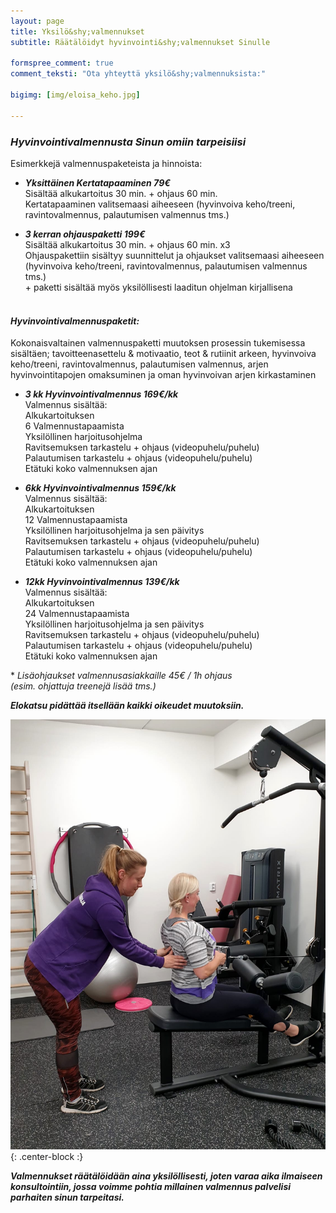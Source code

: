 ```yaml
---
layout: page
title: Yksilö&shy;valmennukset
subtitle: Räätälöidyt hyvinvointi&shy;valmennukset Sinulle

formspree_comment: true
comment_teksti: "Ota yhteyttä yksilö&shy;valmennuksista:"

bigimg: [img/eloisa_keho.jpg]

---
```

### ***Hyvinvointivalmennusta Sinun omiin tarpeisiisi***

Esimerkkejä valmennuspaketeista ja hinnoista:

- ***Yksittäinen Kertatapaaminen 79€***  
Sisältää alkukartoitus 30 min. + ohjaus 60 min.  
Kertatapaaminen valitsemaasi aiheeseen (hyvinvoiva keho/treeni, ravintovalmennus, palautumisen valmennus tms.)

- ***3 kerran ohjauspaketti 199€***  
Sisältää alkukartoitus 30 min. + ohjaus 60 min. x3  
Ohjauspakettiin sisältyy suunnittelut ja ohjaukset valitsemaasi aiheeseen (hyvinvoiva keho/treeni, ravintovalmennus,
palautumisen valmennus tms.)  
\+ paketti sisältää myös yksilöllisesti laaditun ohjelman kirjallisena
<br/><br/>

#### ***Hyvinvointivalmennuspaketit:***

Kokonaisvaltainen valmennuspaketti muutoksen prosessin tukemisessa sisältäen; tavoitteenasettelu & motivaatio, teot &
rutiinit arkeen, hyvinvoiva keho/treeni, ravintovalmennus, palautumisen valmennus, arjen hyvinvointitapojen
omaksuminen ja oman hyvinvoivan arjen kirkastaminen

- ***3 kk Hyvinvointivalmennus 169€/kk***  
Valmennus sisältää:  
Alkukartoituksen  
6 Valmennustapaamista  
Yksilöllinen harjoitusohjelma  
Ravitsemuksen tarkastelu + ohjaus (videopuhelu/puhelu)  
Palautumisen tarkastelu + ohjaus (videopuhelu/puhelu)  
Etätuki koko valmennuksen ajan  

- ***6kk Hyvinvointivalmennus 159€/kk***  
Valmennus sisältää:  
Alkukartoituksen  
12 Valmennustapaamista  
Yksilöllinen harjoitusohjelma ja sen päivitys  
Ravitsemuksen tarkastelu + ohjaus (videopuhelu/puhelu)  
Palautumisen tarkastelu + ohjaus (videopuhelu/puhelu)  
Etätuki koko valmennuksen ajan  

- ***12kk Hyvinvointivalmennus 139€/kk***  
Valmennus sisältää:  
Alkukartoituksen  
24 Valmennustapaamista  
Yksilöllinen harjoitusohjelma ja sen päivitys  
Ravitsemuksen tarkastelu + ohjaus (videopuhelu/puhelu)  
Palautumisen tarkastelu + ohjaus (videopuhelu/puhelu)  
Etätuki koko valmennuksen ajan  


\* _Lisäohjaukset valmennusasiakkaille 45€ / 1h ohjaus  
(esim. ohjattuja treenejä lisää tms.)_

***Elokatsu pidättää itsellään kaikki oikeudet muutoksiin.***


![yksilovalmennus](/img/yksilovalmennus_1.jpg "Yksilövalmennus"){: .center-block :}


***Valmennukset räätälöidään aina yksilöllisesti, joten varaa aika ilmaiseen konsultointiin, jossa voimme pohtia millainen valmennus palvelisi parhaiten sinun tarpeitasi.***
